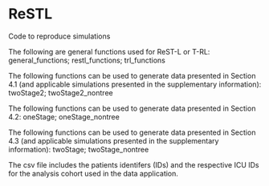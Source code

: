 # ReSTL
Code to reproduce simulations

The following are general functions used for ReST-L or T-RL: general_functions; restl_functions; trl_functions

The following functions can be used to generate data presented in Section 4.1 (and applicable simulations presented in the supplementary information): twoStage2; twoStage2_nontree

The following functions can be used to generate data presented in Section 4.2: oneStage; oneStage_nontree

The following functions can be used to generate data presented in Section 4.3 (and applicable simulations presented in the supplementary information): twoStage; twoStage_nontree

The csv file includes the patients identifers (IDs) and the respective ICU IDs for the analysis cohort used in the data application. 
